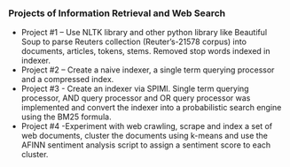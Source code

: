 ### Projects of Information Retrieval and Web Search
- Project #1 – Use NLTK library and other python library like Beautiful Soup to parse Reuters collection (Reuter’s-21578 corpus) into documents, articles, tokens, stems. Removed stop words indexed in indexer.
- Project #2 – Create a naive indexer, a single term querying processor and a compressed index.
- Project #3 - Create an indexer via SPIMI. Single term querying processor, AND query processor and OR query processor was implemented and convert the indexer into a probabilistic search engine using the BM25 formula.
- Project #4 -Experiment with web crawling, scrape and index a set of web documents, cluster the documents using k-means and use the AFINN sentiment analysis script to assign a sentiment score to each cluster.
